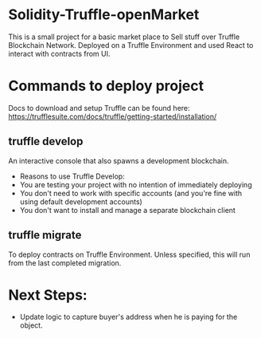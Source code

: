 # Solidity-Truffle-openMarket
This is a small project for a basic market place to Sell stuff over Truffle Blockchain Network. Deployed on a Truffle Environment and used React to interact with contracts from UI.

# Commands to deploy project
Docs to download and setup Truffle can be found here: https://trufflesuite.com/docs/truffle/getting-started/installation/
## truffle develop
An interactive console that also spawns a development blockchain.
 - Reasons to use Truffle Develop:
  - You are testing your project with no intention of immediately deploying
  - You don't need to work with specific accounts (and you're fine with using default development accounts)
  - You don't want to install and manage a separate blockchain client

## truffle migrate
To deploy contracts on Truffle Environment. Unless specified, this will run from the last completed migration.



# Next Steps:
 - Update logic to capture buyer's address when he is paying for the object.
